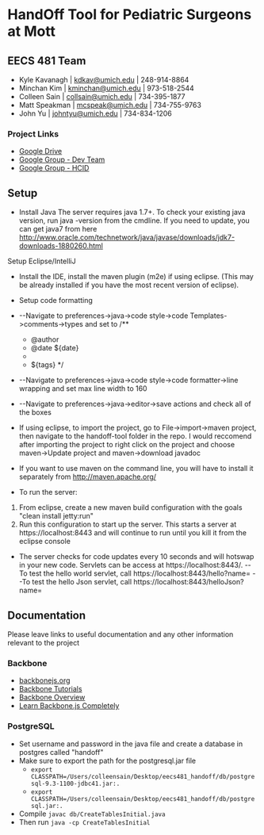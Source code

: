 # HandOff Tool for Pediatric Surgeons at Mott

## EECS 481 Team
* Kyle Kavanagh | kdkav@umich.edu | 248-914-8864
* Minchan Kim | kminchan@umich.edu | 973-518-2544
* Colleen Sain | collsain@umich.edu | 734-395-1877
* Matt Speakman | mcspeak@umich.edu | 734-755-9763
* John Yu | johntyu@umich.edu | 734-834-1206

### Project Links
* [Google Drive](https://drive.google.com/a/umich.edu/folderview?id=0B8zz7U-1l1l4Zm1DV01NU1Q4N1U&usp=sharing)
* [Google Group - Dev Team](https://groups.google.com/forum/#!forum/mott-handoff-project-dev-team)
* [Google Group - HCID](https://groups.google.com/forum/#!forum/hcid-2014)

## Setup
* Install Java
The server requires java 1.7+. To check your existing java version, run java -version from the cmdline.  If you need to update, you can get java7 from here
http://www.oracle.com/technetwork/java/javase/downloads/jdk7-downloads-1880260.html

Setup Eclipse/IntelliJ
* Install the IDE, install the maven plugin (m2e) if using eclipse. (This may be already installed if you have the most recent version of eclipse).
* Setup code formatting
*  --Navigate to preferences->java->code style->code Templates->comments->types and set to
    /**
     * @author <Name>
     * @date ${date}
     *
     * ${tags}
    */
*  --Navigate to preferences->java->code style->code formatter->line wrapping and set max line width to 160
*  --Navigate to preferences->java->editor->save actions and check all of the boxes
* If using eclipse, to import the project, go to File->import->maven project, then navigate to the handoff-tool folder in the repo.  I would reccomend after importing the project to right click on the project and choose maven->Update project and maven->download javadoc

* If you want to use maven on the command line, you will have to install it separately from http://maven.apache.org/

* To run the server:
1. From eclipse, create a new maven build configuration with the goals "clean install jetty:run"
2. Run this configuration to start up the server.  This starts a server at https://localhost:8443 and will continue to run until you kill it from the eclipse console

* The server checks for code updates every 10 seconds and will hotswap in your new code.
Servlets can be access at https://localhost:8443/<servletname>.
--To test the hello world servlet, call https://localhost:8443/hello?name=<yournamehere>
--To test the hello Json servlet, call https://localhost:8443/helloJson?name=<yournamehere>



## Documentation
Please leave links to useful documentation and any other information relevant to the project

### Backbone
* [backbonejs.org](http://backbonejs.org/)
* [Backbone Tutorials](http://backbonetutorials.com/)
* [Backbone Overview](http://documentcloud.github.io/backbone/docs/backbone.html)
* [Learn Backbone.js Completely](http://javascriptissexy.com/learn-backbone-js-completely/)


### PostgreSQL
* Set username and password in the java file and create a database in postgres called "handoff"
* Make sure to export the path for the postgresql.jar file
  * `export CLASSPATH=/Users/colleensain/Desktop/eecs481_handoff/db/postgresql-9.3-1100-jdbc41.jar:.`
  * `export CLASSPATH=/Users/colleensain/Desktop/eecs481_handoff/db/postgresql.jar:.`
*  Compile `javac db/CreateTablesInitial.java`
*  Then run `java -cp CreateTablesInitial`